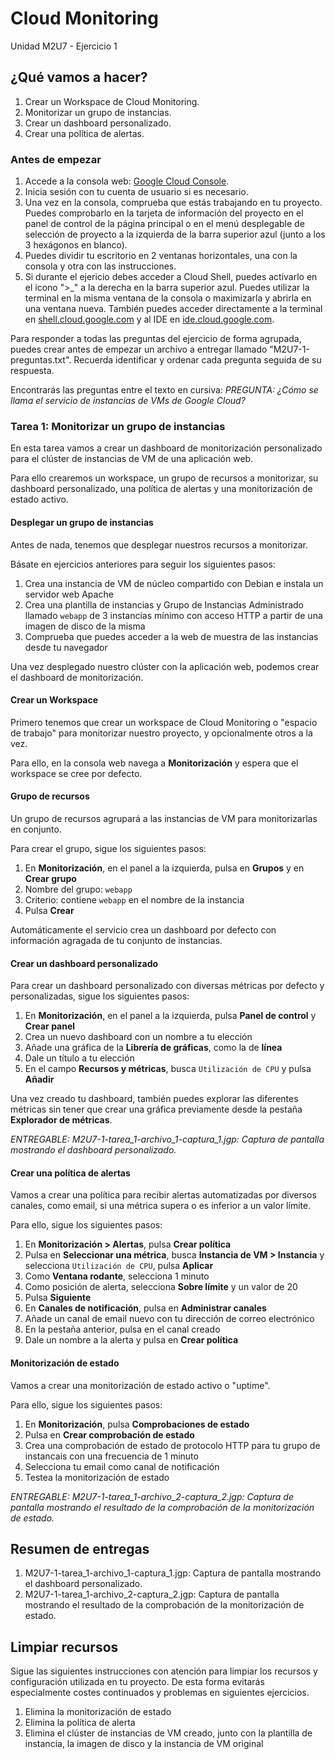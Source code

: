 # Cloud Monitoring
Unidad M2U7 - Ejercicio 1

## ¿Qué vamos a hacer?
1. Crear un Workspace de Cloud Monitoring.
1. Monitorizar un grupo de instancias.
1. Crear un dashboard personalizado.
1. Crear una política de alertas.

### Antes de empezar
1. Accede a la consola web: [Google Cloud Console](https://console.cloud.google.com).
1. Inicia sesión con tu cuenta de usuario si es necesario.
1. Una vez en la consola, comprueba que estás trabajando en tu proyecto. Puedes comprobarlo en la tarjeta de información del proyecto en el panel de control de la página principal o en el menú desplegable de selección de proyecto a la izquierda de la barra superior azul (junto a los 3 hexágonos en blanco).
1. Puedes dividir tu escritorio en 2 ventanas horizontales, una con la consola y otra con las instrucciones.
1. Si durante el ejericio debes acceder a Cloud Shell, puedes activarlo en el icono ">_" a la derecha en la barra superior azul. Puedes utilizar la terminal en la misma ventana de la consola o maximizarla y abrirla en una ventana nueva. También puedes acceder directamente a la terminal en [shell.cloud.google.com](https://shell.cloud.google.com) y al IDE en [ide.cloud.google.com](https://ide.cloud.google.com/).

Para responder a todas las preguntas del ejercicio de forma agrupada, puedes crear antes de empezar un archivo a entregar llamado "M2U7-1-preguntas.txt". Recuerda identificar y ordenar cada pregunta seguida de su respuesta.

Encontrarás las preguntas entre el texto en cursiva: *PREGUNTA: ¿Cómo se llama el servicio de instancias de VMs de Google Cloud?*

### Tarea 1: Monitorizar un grupo de instancias
En esta tarea vamos a crear un dashboard de monitorización personalizado para el clúster de instancias de VM de una aplicación web.

Para ello crearemos un workspace, un grupo de recursos a monitorizar, su dashboard personalizado, una política de alertas y una monitorización de estado activo.

#### Desplegar un grupo de instancias
Antes de nada, tenemos que desplegar nuestros recursos a monitorizar.

Básate en ejercicios anteriores para seguir los siguientes pasos:
1. Crea una instancia de VM de núcleo compartido con Debian e instala un servidor web Apache
1. Crea una plantilla de instancias y Grupo de Instancias Administrado llamado `webapp` de 3 instancias mínimo con acceso HTTP a partir de una imagen de disco de la misma
1. Comprueba que puedes acceder a la web de muestra de las instancias desde tu navegador

Una vez desplegado nuestro clúster con la aplicación web, podemos crear el dashboard de monitorización.

#### Crear un Workspace
Primero tenemos que crear un workspace de Cloud Monitoring o "espacio de trabajo" para monitorizar nuestro proyecto, y opcionalmente otros a la vez.

Para ello, en la consola web navega a **Monitorización** y espera que el workspace se cree por defecto.

#### Grupo de recursos
Un grupo de recursos agrupará a las instancias de VM para monitorizarlas en conjunto.

Para crear el grupo, sigue los siguientes pasos:
1. En **Monitorización**, en el panel a la izquierda, pulsa en **Grupos** y en **Crear grupo**
1. Nombre del grupo: `webapp`
1. Criterio: contiene `webapp` en el nombre de la instancia
1. Pulsa **Crear**

Automáticamente el servicio crea un dashboard por defecto con información agragada de tu conjunto de instancias.

#### Crear un dashboard personalizado
Para crear un dashboard personalizado con diversas métricas por defecto y personalizadas, sigue los siguientes pasos:
1. En **Monitorización**, en el panel a la izquierda, pulsa **Panel de control** y **Crear panel**
1. Crea un nuevo dashboard con un nombre a tu elección
1. Añade una gráfica de la **Librería de gráficas**, como la de **línea**
1. Dale un título a tu elección
1. En el campo **Recursos y métricas**, busca `Utilización de CPU` y pulsa **Añadir**

Una vez creado tu dashboard, también puedes explorar las diferentes métricas sin tener que crear una gráfica previamente desde la pestaña **Explorador de métricas**.

*ENTREGABLE: M2U7-1-tarea_1-archivo_1-captura_1.jgp: Captura de pantalla mostrando el dashboard personalizado.*

#### Crear una política de alertas
Vamos a crear una política para recibir alertas automatizadas por diversos canales, como email, si una métrica supera o es inferior a un valor límite.

Para ello, sigue los siguientes pasos:
1. En **Monitorización > Alertas**, pulsa **Crear política**
1. Pulsa en **Seleccionar una métrica**, busca **Instancia de VM > Instancia** y selecciona `Utilización de CPU`, pulsa **Aplicar**
1. Como **Ventana rodante**, selecciona 1 minuto
1. Como posición de alerta, selecciona **Sobre límite** y un valor de 20
1. Pulsa **Siguiente**
1. En **Canales de notificación**, pulsa en **Administrar canales**
1. Añade un canal de email nuevo con tu dirección de correo electrónico
1. En la pestaña anterior, pulsa en el canal creado
1. Dale un nombre a la alerta y pulsa en **Crear política**

#### Monitorización de estado
Vamos a crear una monitorización de estado activo o "uptime".

Para ello, sigue los siguientes pasos:
1. En **Monitorización**, pulsa **Comprobaciones de estado**
1. Pulsa en **Crear comprobación de estado**
1. Crea una comprobación de estado de protocolo HTTP para tu grupo de instancais con una frecuencia de 1 minuto
1. Selecciona tu email como canal de notificación
1. Testea la monitorización de estado

*ENTREGABLE: M2U7-1-tarea_1-archivo_2-captura_2.jgp: Captura de pantalla mostrando el resultado de la comprobación de la monitorización de estado.*

## Resumen de entregas
1. M2U7-1-tarea_1-archivo_1-captura_1.jgp: Captura de pantalla mostrando el dashboard personalizado.
1. M2U7-1-tarea_1-archivo_2-captura_2.jgp: Captura de pantalla mostrando el resultado de la comprobación de la monitorización de estado.

## Limpiar recursos
Sigue las siguientes instrucciones con atención para limpiar los recursos y configuración utilizada en tu proyecto. De esta forma evitarás especialmente costes continuados y problemas en siguientes ejercicios.

1. Elimina la monitorización de estado
1. Elimina la política de alerta
1. Elimina el clúster de instancias de VM creado, junto con la plantilla de instancia, la imagen de disco y la instancia de VM original

